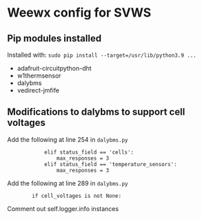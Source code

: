 # Weewx config for SVWS

## Pip modules installed
Installed with: `sudo pip install --target=/usr/lib/python3.9 ...`

- adafruit-circuitpython-dht
- w1thermsensor
- dalybms
- vedirect-jmfife


## Modifications to dalybms to support cell voltages

Add the following at line 254 in `dalybms.py`

```
            elif status_field == 'cells':
                max_responses = 3
            elif status_field == 'temperature_sensors':
                max_responses = 3
```

Add the following at line 289 in `dalybms.py`

```
        if cell_voltages is not None:
```

Comment out self.logger.info instances